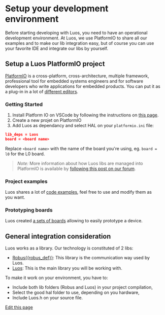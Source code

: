 # Setup your development environment
Before starting developing with Luos, you need to have an operational development environment.
At Luos, we use PlatformIO to share all our examples and to make our lib integration easy, but of course you can use your favorite IDE and integrate our libs by yourself.

## Setup a Luos PlatformIO project
<a href="https://platformio.org/" target="_blank">PlatformIO</a> is a cross-platform, cross-architecture, multiple framework, professional tool for embedded systems engineers and for software developers who write applications for embedded products. You can put it as a plug-in in a lot of <a href="https://docs.platformio.org/en/latest/integration/ide/index.html#desktop-ide" target="_blank">different editors</a>.

### Getting Started
 1. Install Platform IO on VSCode by following the instructions on <a href="https://platformio.org/platformio-ide" target="_blank">this page</a>.
 2. Create a new projet on PlatformIO
 3. Add Luos as dependancy and select HAL on your `platformio.ini` file:

```Json
lib_deps = Luos
board = <board name>
```
Replace `<board name>` with the name of the board you're using, eg. `board = l0` for the L0 board.

> *Note:* More information about how Luos libs are managed into PlatformIO is available by <a href="https://community.luos.io/t/how-to-link-luos-and-robus-to-platformio/244" target="\_blank">following this post on our forum</a>.

### Project examples
Luos shares a lot of <a href="https://github.com/Luos-io/Luos/tree/master/examples/" target="_blank">code examples</a>, feel free to use and modify them as you want.

### Prototyping boards
Luos created [a sets of boards](/pages/prototyping_boards/boards-list.md) allowing to easily prototype a device.

## General integration consideration

Luos works as a library. Our technology is constituted of 2 libs:

 - <a href="https://github.com/Luos-io/Robus" target="_blank"><span class="cust_tooltip">Robus<span class="cust_tooltiptext">{{robus_def}}</span></span></a>: This library is the communication way used by Luos.
 - <a href="https://github.com/Luos-io/Luos/tree/master/luos" target="_blank">Luos</a>: This is the main library you will be working with.

To make it work on your environment, you have to:

 - Include both lib folders (Robus and Luos) in your project compilation,
 - Select the good hal folder to use, depending on you hardware,
 - Include Luos.h on your source file.

<div class="cust_edit_page"><a href="https://{{gh_path}}/pages/low/dev-env.md">Edit this page</a></div>
